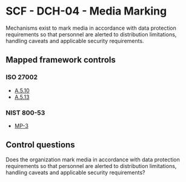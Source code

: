 # SCF - DCH-04 - Media Marking
Mechanisms exist to mark media in accordance with data protection requirements so that personnel are alerted to distribution limitations, handling caveats and applicable security requirements. 
## Mapped framework controls
### ISO 27002
- [A.5.10](../iso27002/a-5.md#a510)
- [A.5.13](../iso27002/a-5.md#a513)
  
### NIST 800-53
- [MP-3](../nist80053/mp-3.md)
  
## Control questions
Does the organization mark media in accordance with data protection requirements so that personnel are alerted to distribution limitations, handling caveats and applicable security requirements? 
  